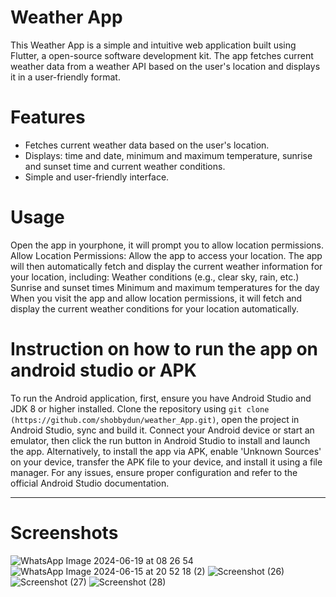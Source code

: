 # Weather App
This Weather App is a simple and intuitive web application built using Flutter, a open-source software development kit.
The app fetches current weather data from a weather API based on the user's location and displays it in a user-friendly format.

# Features
- Fetches current weather data based on the user's location.
- Displays: time and date, minimum and maximum temperature, sunrise and sunset time and current weather conditions.
- Simple and user-friendly interface.

# Usage
Open the app in yourphone, it will prompt you to allow location permissions.
Allow Location Permissions:
Allow the app to access your location. The app will then automatically fetch and display the current weather information for your location, including:
Weather conditions (e.g., clear sky, rain, etc.)
Sunrise and sunset times
Minimum and maximum temperatures for the day
When you visit the app and allow location permissions, it will fetch and display the current weather conditions for your location automatically.

# Instruction on how to run the app on android studio or APK
To run the Android application, first, ensure you have Android Studio and JDK 8 or higher installed. 
Clone the repository using `git clone (https://github.com/shobbydun/weather_App.git)`, 
open the project in Android Studio, sync and build it. 
Connect your Android device or start an emulator, then click the run button in Android Studio to install and launch the app. 
Alternatively, to install the app via APK, enable 'Unknown Sources' on your device, transfer the APK file to your device, and install it using a file manager. 
For any issues, ensure proper configuration and refer to the official Android Studio documentation.

---


# Screenshots
![WhatsApp Image 2024-06-19 at 08 26 54](https://github.com/shobbydun/weather_App/assets/87327873/0acb021f-58fb-49e7-81b5-150ecf2330f0)
![WhatsApp Image 2024-06-15 at 20 52 18 (2)](https://github.com/shobbydun/weather_App/assets/87327873/7a2bce68-26a8-452d-88ad-02fe87dea6be)
![Screenshot (26)](https://github.com/shobbydun/weather_App/assets/87327873/d64d5a12-3ab5-4c2b-bdea-10ddd37eb5f9)
![Screenshot (27)](https://github.com/shobbydun/weather_App/assets/87327873/1bf07210-ccf7-4d66-a07a-d78dfaeac81e)
![Screenshot (28)](https://github.com/shobbydun/weather_App/assets/87327873/e7c0b2ec-12dc-4c4a-a913-0cec02e4a86a)
